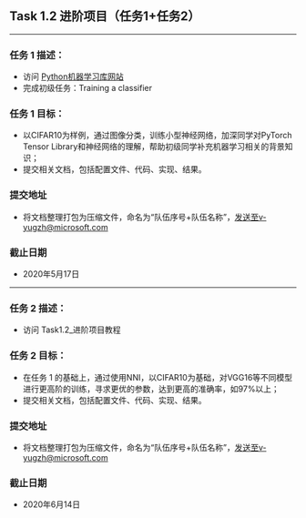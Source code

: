 ## **Task 1.2 进阶项目（任务1+任务2）**
---
 ### **任务 1 描述：**
- 访问 [Python机器学习库网站](https://pytorch.org/tutorials/beginner/blitz/cifar10_tutorial.html)
- 完成初级任务：Training a classifier

### **任务 1 目标：**

- 以CIFAR10为样例，通过图像分类，训练小型神经网络，加深同学对PyTorch Tensor Library和神经网络的理解，帮助初级同学补充机器学习相关的背景知识；
- 提交相关文档，包括配置文件、代码、实现、结果。

### **提交地址**

- 将文档整理打包为压缩文件，命名为“队伍序号+队伍名称”，发送至v-yugzh@microsoft.com

### **截止日期**

- 2020年5月17日

-----

 ### **任务 2 描述：**

-  访问 Task1.2_进阶项目教程

### **任务 2 目标：**

- 在任务 1 的基础上，通过使用NNI，以CIFAR10为基础，对VGG16等不同模型进行更高阶的训练，寻求更优的参数，达到更高的准确率，如97%以上；
- 提交相关文档，包括配置文件、代码、实现、结果。

### **提交地址**

- 将文档整理打包为压缩文件，命名为“队伍序号+队伍名称”，发送至v-yugzh@microsoft.com

### **截止日期**

- 2020年6月14日
